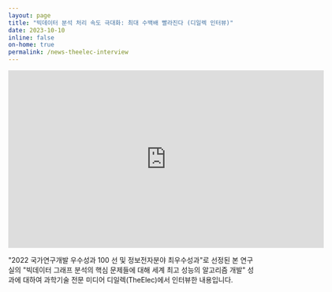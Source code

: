 ```yaml
---
layout: page
title: "빅데이터 분석 처리 속도 극대화: 최대 수백배 빨라진다 (디일렉 인터뷰)"
date: 2023-10-10
inline: false
on-home: true
permalink: /news-theelec-interview
---
```


<div class='summary' markdown=1>
<iframe style="width:640px;position:relative;margin:auto;top:0px;overflow:auto;display:block;height:360px;"
 src="https://www.youtube.com/embed/Hlqa-0T2ycA" frameborder="0" allow="web-share" allowfullscreen></iframe>

"2022 국가연구개발 우수성과 100 선 및 정보전자분야 최우수성과"로 선정된
본 연구실의 "빅데이터 그래프 분석의 핵심 문제들에 대해 세계 최고 성능의 알고리즘 개발" 성과에 대하여
과학기술 전문 미디어 디일렉(TheElec)에서 인터뷰한 내용입니다.
</div>